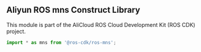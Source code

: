 ## Aliyun ROS mns Construct Library

This module is part of the AliCloud ROS Cloud Development Kit (ROS CDK) project.

```ts
import * as mns from '@ros-cdk/ros-mns';
```